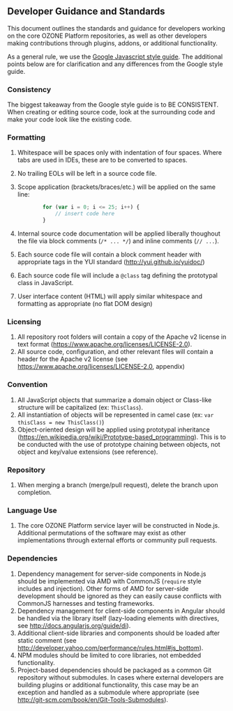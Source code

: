 ## Developer Guidance and Standards
This document outlines the standards and guidance for developers working on the core OZONE Platform repositories, as well as other developers making contributions through plugins, addons, or additional functionality.

As a general rule, we use the [Google Javascript style guide](https://google-styleguide.googlecode.com/svn/trunk/javascriptguide.xml). The additional points below are for clarification and any differences from the Google style guide.

### Consistency
The biggest takeaway from the Google style guide is to BE CONSISTENT. When creating or editing source code, look at the surrounding code and make your code look like the existing code. 

### Formatting
1. Whitespace will be spaces only with indentation of four spaces. Where tabs are used in IDEs, these are to be converted to spaces.
2. No trailing EOLs will be left in a source code file.
3. Scope application (brackets/braces/etc.) will be applied on the same line:

    ```javascript
            for (var i = 0; i <= 25; i++) {
                // insert code here
            }
    ```
4. Internal source code documentation will be applied liberally thoughout the file via block comments (``` /* ... */ ```) and inline comments (``` // ... ```).
5. Each source code file will contain a block comment header with appropriate tags in the YUI standard (http://yui.github.io/yuidoc/)
6. Each source code file will include a ```@class``` tag defining the prototypal class in JavaScript.
7. User interface content (HTML) will apply similar whitespace and formatting as appropriate (no flat DOM design)
                                    
### Licensing
1. All repository root folders will contain a copy of the Apache v2 license in text format (https://www.apache.org/licenses/LICENSE-2.0).
2. All source code, configuration, and other relevant files will contain a header for the Apache v2 license (see https://www.apache.org/licenses/LICENSE-2.0, appendix)

### Convention
1. All JavaScript objects that summarize a domain object or Class-like structure will be capitalized (ex: ```ThisClass```).
2. All instantiation of objects will be represented in camel case (ex: ```var thisClass = new ThisClass()```)
3. Object-oriented design will be applied using prototypal inheritance (https://en.wikipedia.org/wiki/Prototype-based_programming). This is to be conducted with the use of prototype chaining between objects, not object and key/value extensions (see reference).

### Repository
1. When merging a branch (merge/pull request), delete the branch upon completion.

### Language Use
1. The core OZONE Platform service layer will be constructed in Node.js. Additional permutations of the software may exist as other implementations through external efforts or community pull requests.

### Dependencies
1. Dependency management for server-side components in Node.js should be implemented via AMD with CommonJS (```require``` style includes and injection). Other forms of AMD for server-side development should be ignored as they can easily cause conflicts with CommonJS harnesses and testing frameworks.
2. Dependency management for client-side components in Angular should be handled via the library itself (lazy-loading elements with directives, see http://docs.angularjs.org/guide/di).
3. Additional client-side libraries and components should be loaded after static comment (see http://developer.yahoo.com/performance/rules.html#js_bottom).
4. NPM modules should be limited to core libraries, not embedded functionality.
5. Project-based dependencies should be packaged as a common Git repository without submodules. In cases where external developers are building plugins or additional functionality, this case may be an exception and handled as a submodule where appropriate (see http://git-scm.com/book/en/Git-Tools-Submodules).
